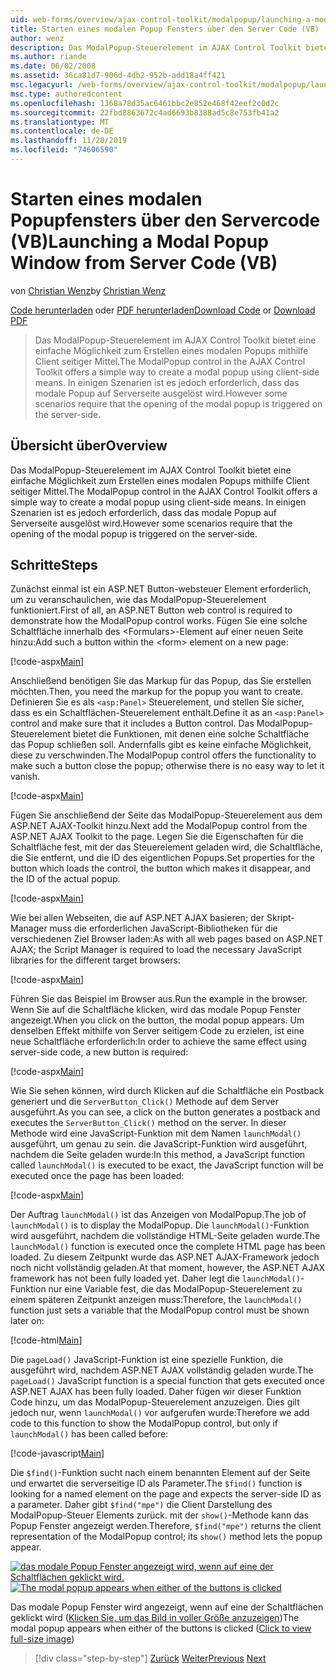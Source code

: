 ```yaml
---
uid: web-forms/overview/ajax-control-toolkit/modalpopup/launching-a-modal-popup-window-from-server-code-vb
title: Starten eines modalen Popup Fensters über den Server Code (VB) | Microsoft-Dokumentation
author: wenz
description: Das ModalPopup-Steuerelement im AJAX Control Toolkit bietet eine einfache Möglichkeit zum Erstellen eines modalen Popups mithilfe Client seitiger Mittel. Einige Szenarien erfordern jedoch, dass "t...
ms.author: riande
ms.date: 06/02/2008
ms.assetid: 36ca81d7-906d-4db2-952b-add18a4ff421
msc.legacyurl: /web-forms/overview/ajax-control-toolkit/modalpopup/launching-a-modal-popup-window-from-server-code-vb
msc.type: authoredcontent
ms.openlocfilehash: 1368a78d35ac6461bbc2e852e468f42eef2c0d2c
ms.sourcegitcommit: 22fbd8863672c4ad6693b8388ad5c8e753fb41a2
ms.translationtype: MT
ms.contentlocale: de-DE
ms.lasthandoff: 11/28/2019
ms.locfileid: "74606590"
---
```

# <a name="launching-a-modal-popup-window-from-server-code-vb"></a><span data-ttu-id="5bfb9-104">Starten eines modalen Popupfensters über den Servercode (VB)</span><span class="sxs-lookup"><span data-stu-id="5bfb9-104">Launching a Modal Popup Window from Server Code (VB)</span></span>

<span data-ttu-id="5bfb9-105">von [Christian Wenz](https://github.com/wenz)</span><span class="sxs-lookup"><span data-stu-id="5bfb9-105">by [Christian Wenz](https://github.com/wenz)</span></span>

<span data-ttu-id="5bfb9-106">[Code herunterladen](https://download.microsoft.com/download/2/4/0/24052038-f942-4336-905b-b60ae56f0dd5/ModalPopup1.vb.zip) oder [PDF herunterladen](https://download.microsoft.com/download/b/6/a/b6ae89ee-df69-4c87-9bfb-ad1eb2b23373/modalpopup1VB.pdf)</span><span class="sxs-lookup"><span data-stu-id="5bfb9-106">[Download Code](https://download.microsoft.com/download/2/4/0/24052038-f942-4336-905b-b60ae56f0dd5/ModalPopup1.vb.zip) or [Download PDF](https://download.microsoft.com/download/b/6/a/b6ae89ee-df69-4c87-9bfb-ad1eb2b23373/modalpopup1VB.pdf)</span></span>

> <span data-ttu-id="5bfb9-107">Das ModalPopup-Steuerelement im AJAX Control Toolkit bietet eine einfache Möglichkeit zum Erstellen eines modalen Popups mithilfe Client seitiger Mittel.</span><span class="sxs-lookup"><span data-stu-id="5bfb9-107">The ModalPopup control in the AJAX Control Toolkit offers a simple way to create a modal popup using client-side means.</span></span> <span data-ttu-id="5bfb9-108">In einigen Szenarien ist es jedoch erforderlich, dass das modale Popup auf Serverseite ausgelöst wird.</span><span class="sxs-lookup"><span data-stu-id="5bfb9-108">However some scenarios require that the opening of the modal popup is triggered on the server-side.</span></span>

## <a name="overview"></a><span data-ttu-id="5bfb9-109">Übersicht über</span><span class="sxs-lookup"><span data-stu-id="5bfb9-109">Overview</span></span>

<span data-ttu-id="5bfb9-110">Das ModalPopup-Steuerelement im AJAX Control Toolkit bietet eine einfache Möglichkeit zum Erstellen eines modalen Popups mithilfe Client seitiger Mittel.</span><span class="sxs-lookup"><span data-stu-id="5bfb9-110">The ModalPopup control in the AJAX Control Toolkit offers a simple way to create a modal popup using client-side means.</span></span> <span data-ttu-id="5bfb9-111">In einigen Szenarien ist es jedoch erforderlich, dass das modale Popup auf Serverseite ausgelöst wird.</span><span class="sxs-lookup"><span data-stu-id="5bfb9-111">However some scenarios require that the opening of the modal popup is triggered on the server-side.</span></span>

## <a name="steps"></a><span data-ttu-id="5bfb9-112">Schritte</span><span class="sxs-lookup"><span data-stu-id="5bfb9-112">Steps</span></span>

<span data-ttu-id="5bfb9-113">Zunächst einmal ist ein ASP.NET Button-websteuer Element erforderlich, um zu veranschaulichen, wie das ModalPopup-Steuerelement funktioniert.</span><span class="sxs-lookup"><span data-stu-id="5bfb9-113">First of all, an ASP.NET Button web control is required to demonstrate how the ModalPopup control works.</span></span> <span data-ttu-id="5bfb9-114">Fügen Sie eine solche Schaltfläche innerhalb des &lt;Formulars&gt;-Element auf einer neuen Seite hinzu:</span><span class="sxs-lookup"><span data-stu-id="5bfb9-114">Add such a button within the &lt;form&gt; element on a new page:</span></span>

[!code-aspx[Main](launching-a-modal-popup-window-from-server-code-vb/samples/sample1.aspx)]

<span data-ttu-id="5bfb9-115">Anschließend benötigen Sie das Markup für das Popup, das Sie erstellen möchten.</span><span class="sxs-lookup"><span data-stu-id="5bfb9-115">Then, you need the markup for the popup you want to create.</span></span> <span data-ttu-id="5bfb9-116">Definieren Sie es als `<asp:Panel>` Steuerelement, und stellen Sie sicher, dass es ein Schaltflächen-Steuerelement enthält.</span><span class="sxs-lookup"><span data-stu-id="5bfb9-116">Define it as an `<asp:Panel>` control and make sure that it includes a Button control.</span></span> <span data-ttu-id="5bfb9-117">Das ModalPopup-Steuerelement bietet die Funktionen, mit denen eine solche Schaltfläche das Popup schließen soll. Andernfalls gibt es keine einfache Möglichkeit, diese zu verschwinden.</span><span class="sxs-lookup"><span data-stu-id="5bfb9-117">The ModalPopup control offers the functionality to make such a button close the popup; otherwise there is no easy way to let it vanish.</span></span>

[!code-aspx[Main](launching-a-modal-popup-window-from-server-code-vb/samples/sample2.aspx)]

<span data-ttu-id="5bfb9-118">Fügen Sie anschließend der Seite das ModalPopup-Steuerelement aus dem ASP.NET AJAX-Toolkit hinzu.</span><span class="sxs-lookup"><span data-stu-id="5bfb9-118">Next add the ModalPopup control from the ASP.NET AJAX Toolkit to the page.</span></span> <span data-ttu-id="5bfb9-119">Legen Sie die Eigenschaften für die Schaltfläche fest, mit der das Steuerelement geladen wird, die Schaltfläche, die Sie entfernt, und die ID des eigentlichen Popups.</span><span class="sxs-lookup"><span data-stu-id="5bfb9-119">Set properties for the button which loads the control, the button which makes it disappear, and the ID of the actual popup.</span></span>

[!code-aspx[Main](launching-a-modal-popup-window-from-server-code-vb/samples/sample3.aspx)]

<span data-ttu-id="5bfb9-120">Wie bei allen Webseiten, die auf ASP.NET AJAX basieren; der Skript-Manager muss die erforderlichen JavaScript-Bibliotheken für die verschiedenen Ziel Browser laden:</span><span class="sxs-lookup"><span data-stu-id="5bfb9-120">As with all web pages based on ASP.NET AJAX; the Script Manager is required to load the necessary JavaScript libraries for the different target browsers:</span></span>

[!code-aspx[Main](launching-a-modal-popup-window-from-server-code-vb/samples/sample4.aspx)]

<span data-ttu-id="5bfb9-121">Führen Sie das Beispiel im Browser aus.</span><span class="sxs-lookup"><span data-stu-id="5bfb9-121">Run the example in the browser.</span></span> <span data-ttu-id="5bfb9-122">Wenn Sie auf die Schaltfläche klicken, wird das modale Popup Fenster angezeigt.</span><span class="sxs-lookup"><span data-stu-id="5bfb9-122">When you click on the button, the modal popup appears.</span></span> <span data-ttu-id="5bfb9-123">Um denselben Effekt mithilfe von Server seitigem Code zu erzielen, ist eine neue Schaltfläche erforderlich:</span><span class="sxs-lookup"><span data-stu-id="5bfb9-123">In order to achieve the same effect using server-side code, a new button is required:</span></span>

[!code-aspx[Main](launching-a-modal-popup-window-from-server-code-vb/samples/sample5.aspx)]

<span data-ttu-id="5bfb9-124">Wie Sie sehen können, wird durch Klicken auf die Schaltfläche ein Postback generiert und die `ServerButton_Click()` Methode auf dem Server ausgeführt.</span><span class="sxs-lookup"><span data-stu-id="5bfb9-124">As you can see, a click on the button generates a postback and executes the `ServerButton_Click()` method on the server.</span></span> <span data-ttu-id="5bfb9-125">In dieser Methode wird eine JavaScript-Funktion mit dem Namen `launchModal()` ausgeführt, um genau zu sein. die JavaScript-Funktion wird ausgeführt, nachdem die Seite geladen wurde:</span><span class="sxs-lookup"><span data-stu-id="5bfb9-125">In this method, a JavaScript function called `launchModal()` is executed to be exact, the JavaScript function will be executed once the page has been loaded:</span></span>

[!code-aspx[Main](launching-a-modal-popup-window-from-server-code-vb/samples/sample6.aspx)]

<span data-ttu-id="5bfb9-126">Der Auftrag `launchModal()` ist das Anzeigen von ModalPopup.</span><span class="sxs-lookup"><span data-stu-id="5bfb9-126">The job of `launchModal()` is to display the ModalPopup.</span></span> <span data-ttu-id="5bfb9-127">Die `launchModal()`-Funktion wird ausgeführt, nachdem die vollständige HTML-Seite geladen wurde.</span><span class="sxs-lookup"><span data-stu-id="5bfb9-127">The `launchModal()` function is executed once the complete HTML page has been loaded.</span></span> <span data-ttu-id="5bfb9-128">Zu diesem Zeitpunkt wurde das ASP.NET AJAX-Framework jedoch noch nicht vollständig geladen.</span><span class="sxs-lookup"><span data-stu-id="5bfb9-128">At that moment, however, the ASP.NET AJAX framework has not been fully loaded yet.</span></span> <span data-ttu-id="5bfb9-129">Daher legt die `launchModal()`-Funktion nur eine Variable fest, die das ModalPopup-Steuerelement zu einem späteren Zeitpunkt anzeigen muss:</span><span class="sxs-lookup"><span data-stu-id="5bfb9-129">Therefore, the `launchModal()` function just sets a variable that the ModalPopup control must be shown later on:</span></span>

[!code-html[Main](launching-a-modal-popup-window-from-server-code-vb/samples/sample7.html)]

<span data-ttu-id="5bfb9-130">Die `pageLoad()` JavaScript-Funktion ist eine spezielle Funktion, die ausgeführt wird, nachdem ASP.NET AJAX vollständig geladen wurde.</span><span class="sxs-lookup"><span data-stu-id="5bfb9-130">The `pageLoad()` JavaScript function is a special function that gets executed once ASP.NET AJAX has been fully loaded.</span></span> <span data-ttu-id="5bfb9-131">Daher fügen wir dieser Funktion Code hinzu, um das ModalPopup-Steuerelement anzuzeigen. Dies gilt jedoch nur, wenn `launchModal()` vor aufgerufen wurde:</span><span class="sxs-lookup"><span data-stu-id="5bfb9-131">Therefore we add code to this function to show the ModalPopup control, but only if `launchModal()` has been called before:</span></span>

[!code-javascript[Main](launching-a-modal-popup-window-from-server-code-vb/samples/sample8.js)]

<span data-ttu-id="5bfb9-132">Die `$find()`-Funktion sucht nach einem benannten Element auf der Seite und erwartet die serverseitige ID als Parameter.</span><span class="sxs-lookup"><span data-stu-id="5bfb9-132">The `$find()` function is looking for a named element on the page and expects the server-side ID as a parameter.</span></span> <span data-ttu-id="5bfb9-133">Daher gibt `$find("mpe")` die Client Darstellung des ModalPopup-Steuer Elements zurück. mit der `show()`-Methode kann das Popup Fenster angezeigt werden.</span><span class="sxs-lookup"><span data-stu-id="5bfb9-133">Therefore, `$find("mpe")` returns the client representation of the ModalPopup control; its `show()` method lets the popup appear.</span></span>

<span data-ttu-id="5bfb9-134">[![das modale Popup Fenster angezeigt wird, wenn auf eine der Schaltflächen geklickt wird.](launching-a-modal-popup-window-from-server-code-vb/_static/image2.png)](launching-a-modal-popup-window-from-server-code-vb/_static/image1.png)</span><span class="sxs-lookup"><span data-stu-id="5bfb9-134">[![The modal popup appears when either of the buttons is clicked](launching-a-modal-popup-window-from-server-code-vb/_static/image2.png)](launching-a-modal-popup-window-from-server-code-vb/_static/image1.png)</span></span>

<span data-ttu-id="5bfb9-135">Das modale Popup Fenster wird angezeigt, wenn auf eine der Schaltflächen geklickt wird ([Klicken Sie, um das Bild in voller Größe anzuzeigen](launching-a-modal-popup-window-from-server-code-vb/_static/image3.png))</span><span class="sxs-lookup"><span data-stu-id="5bfb9-135">The modal popup appears when either of the buttons is clicked ([Click to view full-size image](launching-a-modal-popup-window-from-server-code-vb/_static/image3.png))</span></span>

> [!div class="step-by-step"]
> <span data-ttu-id="5bfb9-136">[Zurück](positioning-a-modalpopup-cs.md)
> [Weiter](using-modalpopup-with-a-repeater-control-vb.md)</span><span class="sxs-lookup"><span data-stu-id="5bfb9-136">[Previous](positioning-a-modalpopup-cs.md)
[Next](using-modalpopup-with-a-repeater-control-vb.md)</span></span>
